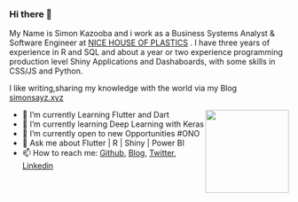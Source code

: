 ### Hi there 👋


 
My Name is Simon Kazooba and i work as a Business Systems Analyst & Software Engineer at [NICE HOUSE OF PLASTICS](https://nice.co.ug) . I have three years of experience in R and SQL and about a year or two experience programming production level Shiny Applications and Dashaboards, with some skills in CSS/JS and Python.

I like writing,sharing my knowledge with the world via my Blog [simonsayz.xyz](http://simonsayz.xyz/)


<img align ="right" src = "https://i.imgur.com/w4pKOQi.jpg" width="150" height="150">

- 🔭 I’m currently Learning Flutter and Dart
- 🌱 I’m currently learning Deep Learning with Keras
- 🤔 I’m currently open to new Opportunities #ONO
- 💬 Ask me about Flutter | R | Shiny | Power BI 
- 📫 How to reach me: [Github](https://github.com/tagasimon), [Blog](http://simonsayz.xyz/), [Twitter](https://twitter.com/simonsayzdgtl), [Linkedin](https://www.linkedin.com/in/simon-sayz/)

